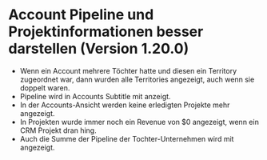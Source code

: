 # Account Pipeline und Projektinformationen besser darstellen (Version 1.20.0)

- Wenn ein Account mehrere Töchter hatte und diesen ein Territory zugeordnet war, dann wurden alle Territories angezeigt, auch wenn sie doppelt waren.
- Pipeline wird in Accounts Subtitle mit anzeigt.
- In der Accounts-Ansicht werden keine erledigten Projekte mehr angezeigt.
- In Projekten wurde immer noch ein Revenue von $0 angezeigt, wenn ein CRM Projekt dran hing.
- Auch die Summe der Pipeline der Tochter-Unternehmen wird mit angezeigt.
